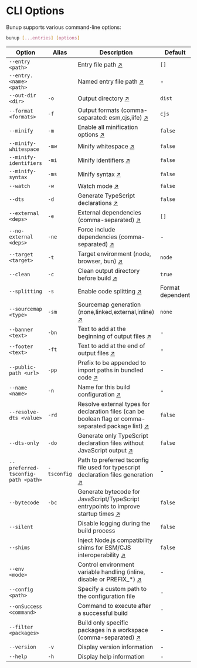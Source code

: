 # CLI Options

Bunup supports various command-line options:

```sh
bunup [...entries] [options]
```

| Option                             | Alias       | Description                                                                                                                                     | Default          |
| ---------------------------------- | ----------- | ----------------------------------------------------------------------------------------------------------------------------------------------- | ---------------- |
| `--entry <path>`                   |             | Entry file path [↗](/documentation#entry-points)                                                                                                | `[]`             |
| `--entry.<name> <path>`            |             | Named entry file path [↗](/documentation#named-entries)                                                                                         | -                |
| `--out-dir <dir>`                  | `-o`        | Output directory [↗](/documentation#output-directory)                                                                                           | `dist`           |
| `--format <formats>`               | `-f`        | Output formats (comma-separated: esm,cjs,iife) [↗](/documentation#output-formats)                                                               | `cjs`            |
| `--minify`                         | `-m`        | Enable all minification options [↗](/documentation#minification)                                                                                | `false`          |
| `--minify-whitespace`              | `-mw`       | Minify whitespace [↗](/documentation#granular-minification-control)                                                                             | `false`          |
| `--minify-identifiers`             | `-mi`       | Minify identifiers [↗](/documentation#granular-minification-control)                                                                            | `false`          |
| `--minify-syntax`                  | `-ms`       | Minify syntax [↗](/documentation#granular-minification-control)                                                                                 | `false`          |
| `--watch`                          | `-w`        | Watch mode [↗](/documentation#watch-mode)                                                                                                       | `false`          |
| `--dts`                            | `-d`        | Generate TypeScript declarations [↗](/documentation#typescript-declarations)                                                                    | `false`          |
| `--external <deps>`                | `-e`        | External dependencies (comma-separated) [↗](/documentation#external-dependencies)                                                               | `[]`             |
| `--no-external <deps>`             | `-ne`       | Force include dependencies (comma-separated) [↗](/documentation#including-specific-external-dependencies)                                       | -                |
| `--target <target>`                | `-t`        | Target environment (node, browser, bun) [↗](/documentation#target-environments)                                                                 | `node`           |
| `--clean`                          | `-c`        | Clean output directory before build [↗](/documentation#cleaning-the-output-directory)                                                           | `true`           |
| `--splitting`                      | `-s`        | Enable code splitting [↗](/documentation#code-splitting)                                                                                        | Format dependent |
| `--sourcemap <type>`               | `-sm`       | Sourcemap generation (none,linked,external,inline) [↗](/documentation#source-maps)                                                              | `none`           |
| `--banner <text>`                  | `-bn`       | Text to add at the beginning of output files [↗](/documentation#banner-and-footer)                                                              | -                |
| `--footer <text>`                  | `-ft`       | Text to add at the end of output files [↗](/documentation#banner-and-footer)                                                                    | -                |
| `--public-path <url>`              | `-pp`       | Prefix to be appended to import paths in bundled code [↗](/documentation#public-path)                                                           | -                |
| `--name <name>`                    | `-n`        | Name for this build configuration [↗](/documentation#named-configurations)                                                                      | -                |
| `--resolve-dts <value>`            | `-rd`       | Resolve external types for declaration files (can be boolean flag or comma-separated package list) [↗](/documentation#resolving-external-types) | `false`          |
| `--dts-only`                       | `-do`       | Generate only TypeScript declaration files without JavaScript output [↗](/documentation#declaration-only-generation)                            | `false`          |
| `--preferred-tsconfig-path <path>` | `-tsconfig` | Path to preferred tsconfig file used for typescript declaration files generation [↗](/documentation#custom-typescript-configuration)            | -                |
| `--bytecode`                       | `-bc`       | Generate bytecode for JavaScript/TypeScript entrypoints to improve startup times [↗](/documentation#bytecode)                                   | `false`          |
| `--silent`                         |             | Disable logging during the build process                                                                                                        | `false`          |
| `--shims`                          |             | Inject Node.js compatibility shims for ESM/CJS interoperability [↗](/documentation#node-js-compatibility-shims)                                 | `false`          |
| `--env <mode>`                     |             | Control environment variable handling (inline, disable or PREFIX\_\*) [↗](/documentation#environment-variables)                                 | -                |
| `--config <path>`                  |             | Specify a custom path to the configuration file                                                                                                 | -                |
| `--onSuccess <command>`            |             | Command to execute after a successful build                                                                                                     | -                |
| `--filter <packages>`              |             | Build only specific packages in a workspace (comma-separated) [↗](/workspaces#building-specific-packages)                                       | -                |
| `--version`                        | `-v`        | Display version information                                                                                                                     | -                |
| `--help`                           | `-h`        | Display help information                                                                                                                        | -                |
